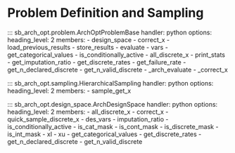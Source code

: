 # Problem Definition and Sampling

::: sb_arch_opt.problem.ArchOptProblemBase
    handler: python
    options:
        heading_level: 2
        members:
            - design_space
            - correct_x
            - load_previous_results
            - store_results
            - evaluate
            - vars
            - get_categorical_values
            - is_conditionally_active
            - all_discrete_x
            - print_stats
            - get_imputation_ratio
            - get_discrete_rates
            - get_failure_rate
            - get_n_declared_discrete
            - get_n_valid_discrete
            - _arch_evaluate
            - _correct_x

::: sb_arch_opt.sampling.HierarchicalSampling
    handler: python
    options:
        heading_level: 2
        members:
            - sample_get_x

::: sb_arch_opt.design_space.ArchDesignSpace
    handler: python
    options:
        heading_level: 2
        members:
            - all_discrete_x
            - correct_x
            - quick_sample_discrete_x
            - des_vars
            - imputation_ratio
            - is_conditionally_active
            - is_cat_mask
            - is_cont_mask
            - is_discrete_mask
            - is_int_mask
            - xl
            - xu
            - get_categorical_values
            - get_discrete_rates
            - get_n_declared_discrete
            - get_n_valid_discrete
